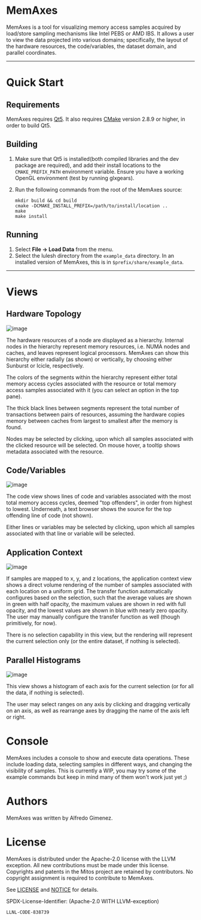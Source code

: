 # MemAxes

MemAxes is a tool for visualizing memory access samples
acquired by load/store sampling mechanisms like Intel PEBS or AMD
IBS. It allows a user to view the data projected into various domains;
specifically, the layout of the hardware resources, the
code/variables, the dataset domain, and parallel coordinates.

----

# Quick Start

## Requirements

MemAxes requires [Qt5](http://qt-project.org/qt5).  It also requires
[CMake](http://www.cmake.org) version 2.8.9 or higher, in order to
build Qt5.

## Building

1. Make sure that Qt5 is installed(both compiled libraries and the dev package are required), and add their install
   locations to the `CMAKE_PREFIX_PATH` environment variable. Ensure you have a working OpenGL environment (test by running glxgears).

2. Run the following commands from the root of the MemAxes source:
   ```
   mkdir build && cd build
   cmake -DCMAKE_INSTALL_PREFIX=/path/to/install/location ..
   make
   make install
   ```

## Running
1. Select **File &rarr; Load Data** from the menu.
2. Select the lulesh directory from the `example_data` directory.
   In an installed version of MemAxes, this is in `$prefix/share/example_data`.

----
# Views
## Hardware Topology
![image](images/topo.png)

The hardware resources of a node are displayed as a hierarchy.
Internal nodes in the hierarchy represent memory resources, i.e.
NUMA nodes and caches, and leaves represent logical processors.
MemAxes can show this hierarchy either radially (as shown) or vertically,
by choosing either Sunburst or Icicle, respectively.

The colors of the segments within the hierarchy represent either total
memory access cycles associated with the resource or total memory access
samples associated with it (you can select an option in the top pane).

The thick black lines between segments represent the total number of
transactions between pairs of resources, assuming the hardware copies
memory between caches from largest to smallest after the memory is found.

Nodes may be selected by clicking, upon which all samples associated
with the clicked resource will be selected. On mouse hover, a tooltip
shows metadata associated with the resource.

## Code/Variables
![image](images/code.png)

The code view shows lines of code and variables associated with the
most total memory access cycles, deemed "top offenders", in order from
highest to lowest. Underneath, a text browser shows the source for the
top offending line of code (not shown).

Either lines or variables may be selected by clicking, upon which all
samples associated with that line or variable will be selected.

## Application Context
![image](images/application.png)

If samples are mapped to x, y, and z locations, the application
context view shows a direct volume rendering of the number of samples
associated with each location on a uniform grid. The transfer function
automatically configures based on the selection, such that the average
values are shown in green with half opacity, the maximum values are
shown in red with full opacity, and the lowest values are shown in
blue with nearly zero opacity. The user may manually configure the
transfer function as well (though primitively, for now).

There is no selection capability in this view, but the rendering will
represent the current selection only (or the entire dataset, if
nothing is selected).

## Parallel Histograms
![image](images/pcoords.png)

This view shows a histogram of each axis for the current selection (or
for all the data, if nothing is selected).

The user may select ranges on any axis by clicking and dragging
vertically on an axis, as well as rearrange axes by dragging the name
of the axis left or right.

# Console

MemAxes includes a console to show and execute data operations. These
include loading data, selecting samples in different ways, and
changing the visibility of samples. This is currently a WIP, you may
try some of the example commands but keep in mind many of them won't
work just yet ;)

# Authors

MemAxes was written by Alfredo Gimenez.

# License

MemAxes is distributed under the Apache-2.0 license with the LLVM exception.
All new contributions must be made under this license. Copyrights and patents
in the Mitos project are retained by contributors. No copyright assignment is
required to contribute to MemAxes.

See [LICENSE](https://github.com/llnl/memaxes/blob/main/LICENSE) and
[NOTICE](https://github.com/llnl/memaxes/blob/main/NOTICE) for details.

SPDX-License-Identifier: (Apache-2.0 WITH LLVM-exception)

`LLNL-CODE-838739`
